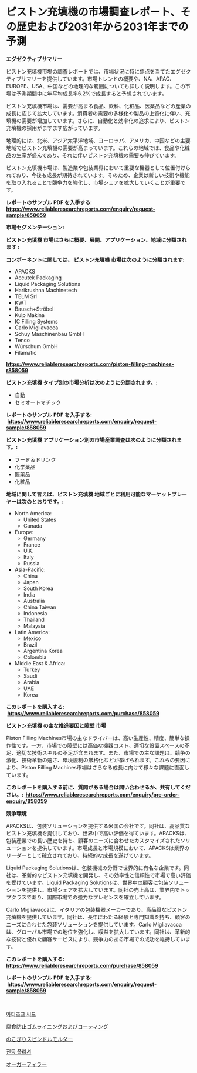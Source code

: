 <p><h1>ピストン充填機の市場調査レポート、その歴史および2031年から2031年までの予測</h1></p><p><strong>エグゼクティブサマリー</strong></p>
<p><p>ピストン充填機市場の調査レポートでは、市場状況に特に焦点を当てたエグゼクティブサマリーを提供しています。市場トレンドの概要や、NA、APAC、EUROPE、USA、中国などの地理的な範囲についても詳しく説明します。この市場は予測期間中に年平均成長率6.2%で成長すると予想されています。</p><p>ピストン充填機市場は、需要が高まる食品、飲料、化粧品、医薬品などの産業の成長に応じて拡大しています。消費者の需要の多様化や製品の上質化に伴い、充填機の需要が増加しています。さらに、自動化と効率化の追求により、ピストン充填機の採用がますます広がっています。</p><p>地理的には、北米、アジア太平洋地域、ヨーロッパ、アメリカ、中国などの主要地域でピストン充填機の需要が高まっています。これらの地域では、食品や化粧品の生産が盛んであり、それに伴いピストン充填機の需要も伸びています。</p><p>ピストン充填機市場は、製造業や包装業界において重要な機器として位置付けられており、今後も成長が期待されています。そのため、企業は新しい技術や機能を取り入れることで競争力を強化し、市場シェアを拡大していくことが重要です。</p></p>
<p><strong>レポートのサンプル PDF を入手する: <a href="https://www.reliableresearchreports.com/enquiry/request-sample/858059">https://www.reliableresearchreports.com/enquiry/request-sample/858059</a></strong></p>
<p><strong>市場セグメンテーション:</strong></p>
<p><strong> ピストン充填機 市場はさらに概要、展開、アプリケーション、地域に分類されます :</strong></p>
<p><strong>コンポーネントに関しては、 ピストン充填機 市場は次のように分類されます: &nbsp;</strong></p>
<p><ul><li>APACKS</li><li>Accutek Packaging</li><li>Liquid Packaging Solutions</li><li>Harikrushna Machinetech</li><li>TELM Srl</li><li>KWT</li><li>Bausch+Ströbel</li><li>Kulp Makina</li><li>IC Filling Systems</li><li>Carlo Migliavacca</li><li>Schuy Maschinenbau GmbH</li><li>Tenco</li><li>Würschum GmbH</li><li>Filamatic</li></ul></p>
<p><strong><a href="https://www.reliableresearchreports.com/piston-filling-machines-r858059">https://www.reliableresearchreports.com/piston-filling-machines-r858059</a></strong></p>
<p><strong> ピストン充填機 タイプ別の市場分析は次のように分類されます。:</strong></p>
<p><ul><li>自動</li><li>セミオートマチック</li></ul></p>
<p><strong>レポートのサンプル PDF を入手する: &nbsp;<a href="https://www.reliableresearchreports.com/enquiry/request-sample/858059">https://www.reliableresearchreports.com/enquiry/request-sample/858059</a></strong></p>
<p><strong> ピストン充填機 アプリケーション別の市場産業調査は次のように分類されます。:</strong></p>
<p><ul><li>フード＆ドリンク</li><li>化学薬品</li><li>医薬品</li><li>化粧品</li></ul></p>
<p><strong>地域に関して言えば、ピストン充填機 地域ごとに利用可能なマーケットプレーヤーは次のとおりです。:</strong></p>
<p><ul>
    <li>
        North America:
        <ul>
            <li>United States</li>
            <li>Canada</li>
        </ul>
    </li>
    <li>
        Europe:
        <ul>
            <li>Germany</li>
            <li>France</li>
            <li>U.K.</li>
            <li>Italy</li>
            <li>Russia</li>
        </ul>
    </li>
    <li>
        Asia-Pacific:
        <ul>
            <li>China</li>
            <li>Japan</li>
            <li>South Korea</li>
            <li>India</li>
            <li>Australia</li>
            <li>China Taiwan</li>
            <li>Indonesia</li>
            <li>Thailand</li>
            <li>Malaysia</li>
        </ul>
    </li>
    <li>
        Latin America:
        <ul>
            <li>Mexico</li>
            <li>Brazil</li>
            <li>Argentina Korea</li>
            <li>Colombia</li>
        </ul>
    </li>
    <li>
        Middle East & Africa:
        <ul>
            <li>Turkey</li>
            <li>Saudi</li>
            <li>Arabia</li>
            <li>UAE</li>
            <li>Korea</li>
        </ul>
    </li>
    </ul></p>
<p><strong>このレポートを購入する: &nbsp;<a href="https://www.reliableresearchreports.com/purchase/858059">https://www.reliableresearchreports.com/purchase/858059</a></strong></p>
<p><strong>ピストン充填機 の主な推進要因と障壁 市場</strong></p>
<p><p>Piston Filling Machines市場の主なドライバーは、高い生産性、精度、簡単な操作性です。一方、市場での障壁には高価な機器コスト、適切な設置スペースの不足、適切な技術スキルの不足が含まれます。また、市場での主な課題は、競争の激化、技術革新の速さ、環境規制の厳格化などが挙げられます。これらの要因により、Piston Filling Machines市場はさらなる成長に向けて様々な課題に直面しています。</p></p>
<p><strong>このレポートを購入する前に、質問がある場合は問い合わせるか、共有してください。:&nbsp; <a href="https://www.reliableresearchreports.com/enquiry/pre-order-enquiry/858059">https://www.reliableresearchreports.com/enquiry/pre-order-enquiry/858059</a></strong></p>
<p><strong>競争環境</strong></p>
<p><p>APACKSは、包装ソリューションを提供する米国の会社です。同社は、高品質なピストン充填機を提供しており、世界中で高い評価を得ています。APACKSは、包装産業での長い歴史を持ち、顧客のニーズに合わせたカスタマイズされたソリューションを提供しています。市場成長と市場規模において、APACKSは業界のリーダーとして確立されており、持続的な成長を遂げています。</p><p>Liquid Packaging Solutionsは、包装機械の分野で世界的に有名な企業です。同社は、革新的なピストン充填機を開発し、その効率性と信頼性で市場で高い評価を受けています。Liquid Packaging Solutionsは、世界中の顧客に包装ソリューションを提供し、市場シェアを拡大しています。同社の売上高は、業界内でトップクラスであり、国際市場での強力なプレゼンスを確立しています。</p><p>Carlo Migliavaccaは、イタリアの包装機器メーカーであり、高品質なピストン充填機を提供しています。同社は、長年にわたる経験と専門知識を持ち、顧客のニーズに合わせた包装ソリューションを提供しています。Carlo Migliavaccaは、グローバル市場での地位を強化し、収益を拡大しています。同社は、革新的な技術と優れた顧客サービスにより、競争力のある市場での成功を維持しています。</p></p>
<p><strong>このレポートを購入する: &nbsp; <a href="https://www.reliableresearchreports.com/purchase/858059">https://www.reliableresearchreports.com/purchase/858059</a></strong></p>
<p><strong>レポートのサンプル PDF を入手する: &nbsp;<a href="https://www.reliableresearchreports.com/enquiry/request-sample/858059">https://www.reliableresearchreports.com/enquiry/request-sample/858059</a></strong><strong></strong></p>
<p>&nbsp;</p>
<p><p><a href="https://medium.com/@juliastanley2022/%EC%95%84%ED%8B%B0%EC%B4%88%ED%81%AC-%EC%A2%85%EC%9E%90-%EC%8B%9C%EC%9E%A5-%EC%9D%B8%EC%82%AC%EC%9D%B4%ED%8A%B8-%EC%8B%9C%EC%9E%A5-%EB%8F%99%ED%96%A5-%EC%84%B1%EC%9E%A5-2024%EB%85%84%EB%B6%80%ED%84%B0-2031%EB%85%84%EA%B9%8C%EC%A7%80-%EC%98%88%EC%B8%A1%EB%90%9C-%EA%B2%83-4b2616cfe3e3">아티초크 씨드</a></p><p><a href="https://medium.com/@raymanta28/%E8%85%90%E9%A3%9F%E9%98%B2%E6%AD%A2%E6%A9%A1%E3%82%B4%E3%83%A0%E3%83%A9%E3%82%A4%E3%83%8B%E3%83%B3%E3%82%B0%E3%81%A8%E3%82%B3%E3%83%BC%E3%83%86%E3%82%A3%E3%83%B3%E3%82%B0%E5%B8%82%E5%A0%B4-%E7%A8%AE%E9%A1%9E-%E7%94%A8%E9%80%94-%E5%9C%B0%E7%90%86%E5%88%A5%E3%81%AE%E5%8C%85%E6%8B%AC%E7%9A%84%E8%A9%95%E4%BE%A1-1836978e26f6">腐食防止ゴムライニングおよびコーティング</a></p><p><a href="https://medium.com/@anabelavenport7854/%E9%8B%B8%E3%82%B9%E3%83%94%E3%83%B3%E3%83%89%E3%83%AB%E3%83%A2%E3%83%AB%E3%83%80%E3%83%BC%E5%B8%82%E5%A0%B4-%E5%B8%82%E5%A0%B4cagr-%E5%B8%82%E5%A0%B4%E3%83%88%E3%83%AC%E3%83%B3%E3%83%89-%E3%81%8A%E3%82%88%E3%81%B3%E6%88%90%E9%95%B7%E6%88%A6%E7%95%A5%E3%81%AB%E9%96%A2%E3%81%99%E3%82%8B%E6%83%85%E5%A0%B1-803d4c3cb315">のこぎりスピンドルモルダー</a></p><p><a href="https://medium.com/@maksymilianbaran1901/%EC%A7%84%EB%8F%99-%EA%B4%91%ED%83%9D%EA%B8%B0-%EC%8B%9C%EC%9E%A5-%EC%9C%A0%ED%98%95-%EC%9D%91%EC%9A%A9-%EB%B0%8F-%EC%A7%80%EB%A6%AC%EC%97%90-%EB%8C%80%ED%95%9C-%ED%8F%AC%EA%B4%84%EC%A0%81%EC%9D%B8-%ED%8F%89%EA%B0%80-addca09ccd92">진동 폴리셔</a></p><p><a href="https://github.com/SarahFahey88/Market-Research-Report-List-1/blob/main/905242421691.md">オーガーフィラー</a></p></p>